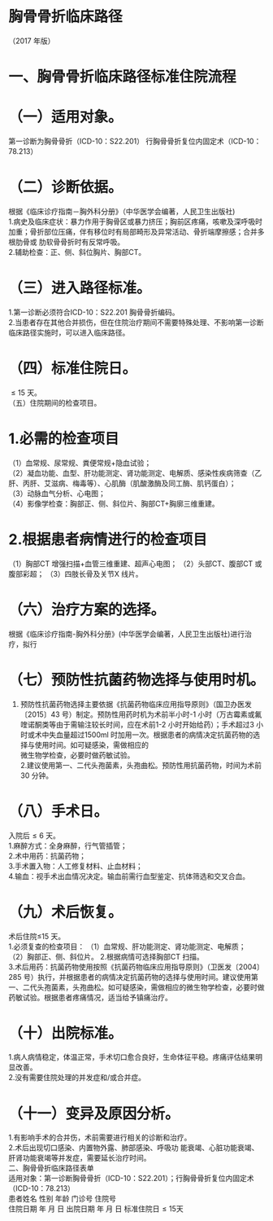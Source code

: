 # 胸骨骨折临床路径  
（2017 年版）  
# 一、胸骨骨折临床路径标准住院流程  
# （一）适用对象。  
第一诊断为胸骨骨折（ICD-10：S22.201） 行胸骨骨折复位内固定术（ICD-10：78.213）  
# （二）诊断依据。  
根据《临床诊疗指南－胸外科分册》（中华医学会编著，人民卫生出版社)  
1.病史及临床症状：暴力作用于胸骨区或暴力挤压；胸前区疼痛，咳嗽及深呼吸时加重；骨折部位压痛，伴有移位时有局部畸形及异常活动、骨折端摩擦感；合并多根肋骨或 肋软骨骨折时有反常呼吸。  
2.辅助检查：正、侧、斜位胸片、胸部CT。  
# （三）进入路径标准。  
1.第一诊断必须符合ICD-10：S22.201 胸骨骨折编码。  
2.当患者存在其他合并损伤，但在住院治疗期间不需要特殊处理、不影响第一诊断临床路径实施时，可以进入临床路径。  
# （四）标准住院日。  
${\leqslant}15$ 天。  
（五）住院期间的检查项目。  
# 1.必需的检查项目  
（1）血常规、尿常规、粪便常规+隐血试验；  
（2）凝血功能、血型、肝功能测定、肾功能测定、电解质、感染性疾病筛查（乙肝、丙肝、艾滋病、梅毒等）、心肌酶（肌酸激酶及同工酶、肌钙蛋白）；  
（3）动脉血气分析、心电图；  
（4）影像学检查：胸部正、侧、斜位片、胸部$\mathrm{CT}+$胸廓三维重建。  
# 2.根据患者病情进行的检查项目  
（1）胸部CT 增强扫描+血管三维重建、超声心电图； （2）头部CT、腹部CT 或腹部彩超； （3）四肢长骨及关节X 线片。  
# （六）治疗方案的选择。  
根据《临床诊疗指南-胸外科分册》(中华医学会编著，人民卫生出版社)进行治疗，拟行  
# （七）预防性抗菌药物选择与使用时机。  
1. 预防性抗菌药物选择主要依据《抗菌药物临床应用指导原则》（国卫办医发〔2015〕43 号）制定。预防性用药时机为术前半小时-1 小时（万古霉素或氟喹诺酮类等由于需输注较长时间，应在术前1-2 小时开始给药）；手术超过3 小时或术中失血量超过1500ml 时加用一次。根据患者的病情决定抗菌药物的选择与使用时间。如可疑感染，需做相应的  
微生物学检查，必要时做药敏试验。  
2.建议使用第一、二代头孢菌素，头孢曲松。预防性用抗菌药物，时间为术前30 分钟。  
# （八）手术日。  
入院后${\leqslant}6$ 天。  
1.麻醉方式：全身麻醉，行气管插管；  
2.术中用药：抗菌药物；  
3.手术置入物：人工修复材料、止血材料；  
4.输血：视手术出血情况决定。输血前需行血型鉴定、抗体筛选和交叉合血。  
# （九）术后恢复。  
术后住院≤15 天。  
1.必须复查的检查项目： （1）血常规、肝功能测定、肾功能测定、电解质；  
（2）胸部正、侧、斜位片。 2.根据病情可选择胸部CT 扫描。  
3.术后用药：抗菌药物使用按照《抗菌药物临床应用指导原则》（卫医发〔2004〕285 号）执行，并根据患者的病情决定抗菌药物的选择与使用时间。建议使用第一、二代头孢菌素，头孢曲松。如可疑感染，需做相应的微生物学检查，必要时做药敏试验。根据患者疼痛情况，适当给予镇痛治疗。  
# （十）出院标准。  
1.病人病情稳定，体温正常，手术切口愈合良好，生命体征平稳。疼痛评估结果明显改善。  
2.没有需要住院处理的并发症和/或合并症。  
# （十一）变异及原因分析。  
1.有影响手术的合并伤，术前需要进行相关的诊断和治疗。  
2.术后出现切口感染、内置物外露、肺部感染、呼吸功 能衰竭、心脏功能衰竭、肝肾功能衰竭等并发症，需要延长治疗时间。  
二、胸骨骨折临床路径表单  
适用对象：第一诊断胸骨骨折（ICD-10：S22.201）；行胸骨骨折复位内固定术（ICD-10：78.213）  
患者姓名             性别    年龄        门诊号         住院号  
住院日期       年  月  日   出院日期      年  月   日  标准住院日${\leqslant}15$天  
